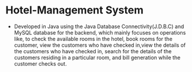 # Hotel-Management System
-	Developed in Java using the Java Database Connectivity(J.D.B.C) and MySQL database for the backend, which mainly focuses on operations like, to check the available rooms in the hotel, 
book rooms for the customer, view the customers who have checked in,view the details of the customers who have checked in, search for the details of the customers residing in a particular room, and bill generation while the customer checks out.
